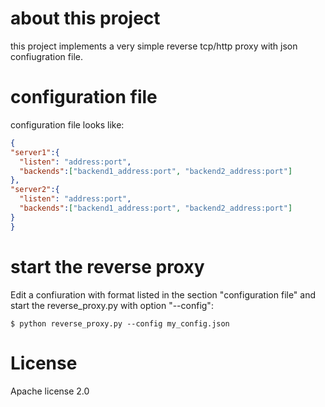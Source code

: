 # about this project
this project implements a very simple reverse tcp/http proxy with json confiugration file.

# configuration file

configuration file looks like:

```json
{
"server1":{
  "listen": "address:port",
  "backends":["backend1_address:port", "backend2_address:port"]
},
"server2":{
  "listen": "address:port",
  "backends":["backend1_address:port", "backend2_address:port"]
}
}
```

# start the reverse proxy

Edit a confiuration with format listed in the section "configuration file" and start the reverse_proxy.py with option "--config":

```shell
$ python reverse_proxy.py --config my_config.json
```

# License

Apache license 2.0
